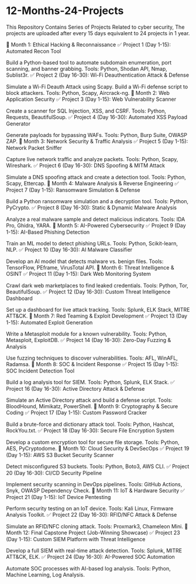 # 12-Months-24-Projects
This Repository Contains Series of Projects Related to cyber security, The projects are uploaded after every 15 days equivalent to 24 projects in 1 year.

📅 Month 1: Ethical Hacking & Reconnaissance
✅ Project 1 (Day 1-15): Automated Recon Tool

Build a Python-based tool to automate subdomain enumeration, port scanning, and banner grabbing.
Tools: Python, Shodan API, Nmap, Sublist3r.
✅ Project 2 (Day 16-30): Wi-Fi Deauthentication Attack & Defense

Simulate a Wi-Fi Deauth Attack using Scapy.
Build a Wi-Fi defense script to block attackers.
Tools: Python, Scapy, Aircrack-ng.
📅 Month 2: Web Application Security
✅ Project 3 (Day 1-15): Web Vulnerability Scanner

Create a scanner for SQL Injection, XSS, and CSRF.
Tools: Python, Requests, BeautifulSoup.
✅ Project 4 (Day 16-30): Automated XSS Payload Generator

Generate payloads for bypassing WAFs.
Tools: Python, Burp Suite, OWASP ZAP.
📅 Month 3: Network Security & Traffic Analysis
✅ Project 5 (Day 1-15): Network Packet Sniffer

Capture live network traffic and analyze packets.
Tools: Python, Scapy, Wireshark.
✅ Project 6 (Day 16-30): DNS Spoofing & MITM Attack

Simulate a DNS spoofing attack and create a detection tool.
Tools: Python, Scapy, Ettercap.
📅 Month 4: Malware Analysis & Reverse Engineering
✅ Project 7 (Day 1-15): Ransomware Simulation & Defense

Build a Python ransomware simulation and a decryption tool.
Tools: Python, PyCrypto.
✅ Project 8 (Day 16-30): Static & Dynamic Malware Analysis

Analyze a real malware sample and detect malicious indicators.
Tools: IDA Pro, Ghidra, YARA.
📅 Month 5: AI-Powered Cybersecurity
✅ Project 9 (Day 1-15): AI-Based Phishing Detection

Train an ML model to detect phishing URLs.
Tools: Python, Scikit-learn, NLP.
✅ Project 10 (Day 16-30): AI Malware Classifier

Develop an AI model that detects malware vs. benign files.
Tools: TensorFlow, PEframe, VirusTotal API.
📅 Month 6: Threat Intelligence & OSINT
✅ Project 11 (Day 1-15): Dark Web Monitoring System

Crawl dark web marketplaces to find leaked credentials.
Tools: Python, Tor, BeautifulSoup.
✅ Project 12 (Day 16-30): Custom Threat Intelligence Dashboard

Set up a dashboard for live attack tracking.
Tools: Splunk, ELK Stack, MITRE ATT&CK.
📅 Month 7: Red Teaming & Exploit Development
✅ Project 13 (Day 1-15): Automated Exploit Generation

Write a Metasploit module for a known vulnerability.
Tools: Python, Metasploit, ExploitDB.
✅ Project 14 (Day 16-30): Zero-Day Fuzzing & Analysis

Use fuzzing techniques to discover vulnerabilities.
Tools: AFL, WinAFL, Radamsa.
📅 Month 8: SOC & Incident Response
✅ Project 15 (Day 1-15): SOC Incident Detection Tool

Build a log analysis tool for SIEM.
Tools: Python, Splunk, ELK Stack.
✅ Project 16 (Day 16-30): Active Directory Attack & Defense

Simulate an Active Directory attack and build a defense script.
Tools: BloodHound, Mimikatz, PowerShell.
📅 Month 9: Cryptography & Secure Coding
✅ Project 17 (Day 1-15): Custom Password Cracker

Build a brute-force and dictionary attack tool.
Tools: Python, Hashcat, RockYou.txt.
✅ Project 18 (Day 16-30): Secure File Encryption System

Develop a custom encryption tool for secure file storage.
Tools: Python, AES, PyCryptodome.
📅 Month 10: Cloud Security & DevSecOps
✅ Project 19 (Day 1-15): AWS S3 Bucket Security Scanner

Detect misconfigured S3 buckets.
Tools: Python, Boto3, AWS CLI.
✅ Project 20 (Day 16-30): CI/CD Security Pipeline

Implement security scanning in DevOps pipelines.
Tools: GitHub Actions, Snyk, OWASP Dependency Check.
📅 Month 11: IoT & Hardware Security
✅ Project 21 (Day 1-15): IoT Device Pentesting

Perform security testing on an IoT device.
Tools: Kali Linux, Firmware Analysis Toolkit.
✅ Project 22 (Day 16-30): RFID/NFC Attack & Defense

Simulate an RFID/NFC cloning attack.
Tools: Proxmark3, Chameleon Mini.
📅 Month 12: Final Capstone Project (Job-Winning Showcase)
✅ Project 23 (Day 1-15): Custom SIEM Platform with Threat Intelligence

Develop a full SIEM with real-time attack detection.
Tools: Splunk, MITRE ATT&CK, ELK.
✅ Project 24 (Day 16-30): AI-Powered SOC Automation

Automate SOC processes with AI-based log analysis.
Tools: Python, Machine Learning, Log Analysis.
